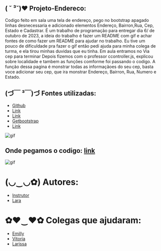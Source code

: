 ##  ( ˘ ³˘)♥ Projeto-Endereco:
Codigo feito em sala uma tela de endereço, pego no bootstrap apagado linhas desnecessaria e adicionado elementos Endereço, Bairron,Rua, Cep, Estado e Cadastrar. É um trabalho de programação para entregar dia 6/ de outubro de 2023, a ideia do trabalho é fazer um README com gif e achar fontes de como fazer um README para ajudar no trabalho. Eu tive um pouco de dificuldade pra fazer o gif então pedi ajuda para minha colega de turma, e ela tirou minhas duvidas que eu tinha. Em aula entramos no Via cep para terminar Depois fizemos com o professor ccontroller.js, explicou sobre localidade e tambem as funções comforme foi passando o codigo. A função dessa pagina é monstrar todas as informaçãoes do seu cep, basta voce adicionar seu cep, que ira monstrar Endereço, Bairron, Rua, Numero e Estado.

## (づ￣ ³￣)づ Fontes utilizadas:
* [Github](https://github.com/laraassuncao18/projeto-CadEndereco)
* [Link](https://developer.mozilla.org/pt-BR/docs/Web/JavaScript/Guide/Regular_expressions)
* [Link](https://www.regexpal.com/)
* [Getbootstrap](https://getbootstrap.comhttps/docs/5.3/forms/layout/)
* [Link](https://viacep.com.br/exemplo/javascript/)


![gif](gif/Gravando-2023-09-20-124922%20(1).gif)

## Onde pegamos o codigo: [link](https://getbootstrap.com/docs/5.3/forms/layout/)

![gif]()

 #  (◡‿◡✿) Autores:
 * [Instrutor](https://github.com/LeonardoRochaMarista)
 * [Lara](https://github.com/laraassuncao18)

  # ✿♥‿♥✿ Colegas que ajudaram:

  * [Emilly](https://github.com/emillycaaroline)
  * [Vitoria](https://github.com/vickieww)
  * [Larissa](https://github.com/larissassk)




 